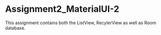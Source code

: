 # Assignment2_MaterialUI-2

This assignment contains both the ListView, RecylerView as well as Room database.
